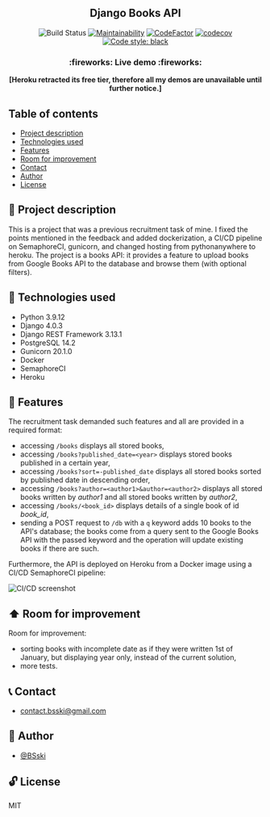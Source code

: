 <p align="center">
  <h2 align="center">Django Books API</h2>
</p>


<div markdown="1" align="center">

![Build Status](https://bsski.semaphoreci.com/badges/books-api/branches/main.svg?style=shields&key=bbf61a13-a31b-4766-99d2-8a8817119f9a)
[![Maintainability](https://api.codeclimate.com/v1/badges/c69d9019a58cd920e18e/maintainability)](https://codeclimate.com/github/BSski/books-api/maintainability)
[![CodeFactor](https://www.codefactor.io/repository/github/bsski/books-api/badge)](https://www.codefactor.io/repository/github/bsski/books-api)
[![codecov](https://codecov.io/gh/BSski/books-api/branch/main/graph/badge.svg?token=1T80VR8JBB)](https://codecov.io/gh/BSski/books-api)
[![Code style: black](https://img.shields.io/badge/code%20style-black-000000.svg)](https://github.com/psf/black)
<!-- [![Demo Uptime](https://img.shields.io/uptimerobot/ratio/7/m791716455-288255922d4aaa0af095c195)](https://books-api-bsski.herokuapp.com/) -->
<!-- [![Heroku](https://pyheroku-badge.herokuapp.com/?app=books-api-bsski&style=flat)](https://books-api-bsski.herokuapp.com/)  -->

<!-- [![MIT License](https://img.shields.io/apm/l/atomic-design-ui.svg?)](https://github.com/BSski/books-api/blob/main/LICENSE) -->

</div>


<h3 align="center">
  :fireworks: Live demo :fireworks:
</h3>

<p align="center">
  <b>[Heroku retracted its free tier, therefore all my demos are unavailable until further notice.]</b>
</p>

<!--
<p align="center">
  https://books-api-bsski.herokuapp.com/
</p>
-->


## Table of contents
* [Project description](#scroll-project-description)
* [Technologies used](#hammer-technologies-used)
* [Features](#rocket-features)
* [Room for improvement](#arrow_up-room-for-improvement)
* [Contact](#telephone_receiver-contact)
* [Author](#construction_worker-author)
* [License](#unlock-license)


## :scroll: Project description
This is a project that was a previous recruitment task of mine. I fixed the points mentioned in the feedback and added dockerization, a CI/CD pipeline on SemaphoreCI, gunicorn, and changed hosting from pythonanywhere to heroku.
The project is a books API: it provides a feature to upload books from Google Books API to the database and browse them (with optional filters).


## :hammer: Technologies used
- Python 3.9.12
- Django 4.0.3
- Django REST Framework 3.13.1 
- PostgreSQL 14.2
- Gunicorn 20.1.0
- Docker
- SemaphoreCI
- Heroku


## :rocket: Features
The recruitment task demanded such features and all are provided in a required format:
- accessing `/books` displays all stored books,
- accessing `/books?published_date=<year>` displays stored books published in a certain year,
- accessing `/books?sort=-published_date` displays all stored books sorted by published date in descending order,
- accessing `/books?author=<author1>&author=<author2>` displays all stored books written by _author1_ and all stored books written by _author2_,
- accessing `/books/<book_id>` displays details of a single book of id _book_id_,
- sending a POST request to `/db` with a `q` keyword adds 10 books to the API's database; the books come from a query sent to the Google Books API with the passed keyword and the operation will update existing books if there are such.

Furthermore, the API is deployed on Heroku from a Docker image using a CI/CD SemaphoreCI pipeline:

![CI/CD screenshot](https://i.imgur.com/0NfYohr.png)


## :arrow_up: Room for improvement

Room for improvement:
- sorting books with incomplete date as if they were written 1st of January, but displaying year only, instead of the current solution,
- more tests.

## :telephone_receiver: Contact
- <contact.bsski@gmail.com>


## :construction_worker: Author

- [@BSski](https://www.github.com/BSski)


## :unlock: License
MIT
